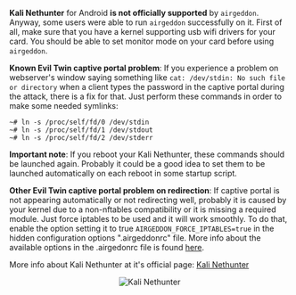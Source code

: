__Kali Nethunter__ for Android __is not officially supported__ by `airgeddon`. Anyway, some users were able to run `airgeddon` successfully on it. First of all, make sure that you have a kernel supporting usb wifi drivers for your card. You should be able to set monitor mode on your card before using `airgeddon`.

__Known Evil Twin captive portal problem__: If you experience a problem on webserver's window saying something like `cat: /dev/stdin: No such file or directory` when a client types the password in the captive portal during the attack, there is a fix for that. Just perform these commands in order to make some needed symlinks:

```
~# ln -s /proc/self/fd/0 /dev/stdin
~# ln -s /proc/self/fd/1 /dev/stdout
~# ln -s /proc/self/fd/2 /dev/stderr
```

__Important note__: If you reboot your Kali Nethunter, these commands should be launched again. Probably it could be a good idea to set them to be launched automatically on each reboot in some startup script.

__Other Evil Twin captive portal problem on redirection__: If captive portal is not appearing automatically or not redirecting well, probably it is caused by your kernel due to a non-nftables compatibility or it is missing a required module. Just force iptables to be used and it will work smoothly. To do that, enable the option setting it to true `AIRGEDDON_FORCE_IPTABLES=true` in the hidden configuration options ".airgeddonrc" file. More info about the available options in the .airgedonrc file is found [here](https://github.com/v1s1t0r1sh3r3/airgeddon/wiki/Options).

More info about Kali Nethunter at it's official page: [Kali Nethunter]

<p align="center">
	<img src="https://raw.githubusercontent.com/v1s1t0r1sh3r3/airgeddon/master/imgs/wiki/kalinethunter_logo.png" title="Kali Nethunter"/>
</p>

[Kali Nethunter]: https://www.kali.org/kali-linux-nethunter/